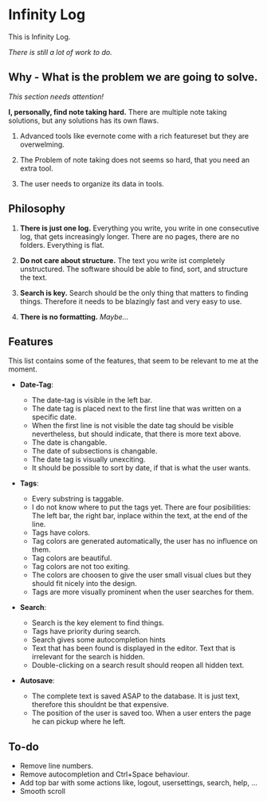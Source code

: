 # Infinity Log

This is Infinity Log.

_There is still a lot of work to do._

## Why - What is the problem we are going to solve.

_This section needs attention!_

__I, personally, find note taking hard.__
There are multiple note taking solutions, but any solutions has its own flaws.

1. Advanced tools like evernote come with a rich featureset but they are overwelming.

1. The Problem of note taking does not seems so hard, that you need an extra tool.

1. The user needs to organize its data in tools.

## Philosophy

1. __There is just one log.__ Everything you write, you write in one consecutive log, that gets increasingly longer. There are no pages, there are no folders. Everything is flat.

1. __Do not care about structure.__ The text you write ist completely unstructured. The software should be able to find, sort, and structure the text.

1. __Search is key.__ Search should be the only thing that matters to finding things. Therefore it needs to be blazingly fast and very easy to use.

1. __There is no formatting.__ _Maybe..._

## Features

This list contains some of the features, that seem to be relevant to me at the moment.

- __Date-Tag__:
  - The date-tag is visible in the left bar.
  - The date tag is placed next to the first line that was written on a specific date.
  - When the first line is not visible the date tag should be visible nevertheless, but should indicate, that there is more text above.
  - The date is changable.
  - The date of subsections is changable.
  - The date tag is visually unexciting.
  - It should be possible to sort by date, if that is what the user wants.

- __Tags__:
  - Every substring is taggable.
  - I do not know where to put the tags yet. There are four posibilities: The left bar, the right bar, inplace within the text, at the end of the line.
  - Tags have colors.
  - Tag colors are generated automatically, the user has no influence on them.
  - Tag colors are beautiful.
  - Tag colors are not too exiting.
  - The colors are choosen to give the user small visual clues but they should fit nicely into the design.
  - Tags are more visually prominent when the user searches for them.

- __Search__:
  - Search is the key element to find things.
  - Tags have priority during search.
  - Search gives some autocompletion hints
  - Text that has been found is displayed in the editor. Text that is irrelevant for the search is hidden.
  - Double-clicking on a search result should reopen all hidden text.

- __Autosave__:
  - The complete text is saved ASAP to the database. It is just text, therefore this shouldnt be that expensive.
  - The position of the user is saved too. When a user enters the page he can pickup where he left.

## To-do

- Remove line numbers.
- Remove autocompletion and Ctrl+Space behaviour.
- Add top bar with some actions like, logout, usersettings, search, help, ...
- Smooth scroll
